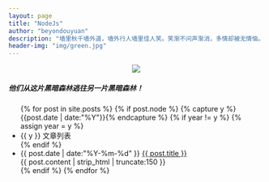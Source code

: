 ```yaml
---
layout: page
title: "NodeJs"
author: "beyondouyuan"
description: "墙里秋千墙外道，墙外行人墙里佳人笑。笑渐不问声渐消，多情却被无情恼。"
header-img: "img/green.jpg"
---
```



<center>
    <p><img src="https://beyondouyuan.github.io/img/ouyuan.jpg" align="center"></p>
</center>

##### 他们从这片黑暗森林逃往另一片黑暗森林！ #####



<!-- 文章列表 -->
<ul class="listing">
{% for post in site.posts %}
<!-- 若含有node标签，则遍历初node的所有文章 -->
  {% if post.node %}
  <!-- 时间轴标记 -->
  	{% capture y %}{{post.date | date:"%Y"}}{% endcapture %}
	  {% if year != y %}
	    {% assign year = y %}
	    <li class="listing-seperator list-item">{{ y }}  文章列表</li>
	  {% endif %}
	  <li class="listing-item list-item">
	  <!-- 时间轴-标题 -->
	    <time datetime="{{ post.date | date:"%Y-%m-%d" }}">{{ post.date | date:"%Y-%m-%d" }}</time>
	    <a href="{{ post.url }}" title="{{ post.title }}">{{ post.title }}</a>
	  </li>
	  <!-- 内容预览 -->
	  <div class="post-content-preview content-box">
            {{ post.content | strip_html | truncate:150 }}
      </div>
  {% endif %}
{% endfor %}
</ul>